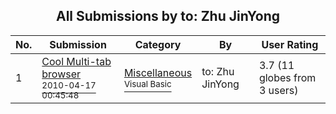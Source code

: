 ﻿<div align="center">

## All Submissions by to: Zhu JinYong

</div>

No.  | Submission | Category | By   | User Rating
---- | ---------- | -------- | ---- | -----------
1 | [Cool Multi\-tab browser<br /><sup>2010-04-17 00:45:48</sup>](https://github.com/Planet-Source-Code/to-zhu-jinyong-cool-multi-tab-browser__1-73074) | [Miscellaneous<br /><sup>Visual Basic</sup>](../ByCategory/miscellaneous__1-1.md) | to: Zhu JinYong | 3.7 (11 globes from 3 users)
